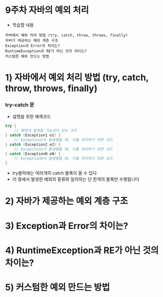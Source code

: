 # 9주차 자바의 예외 처리
- 학습할 내용
```
자바에서 예외 처리 방법 (try, catch, throw, throws, finally)
자바가 제공하는 예외 계층 구조
Exception과 Error의 차이는?
RuntimeException과 RE가 아닌 것의 차이는?
커스텀한 예외 만드는 방법
```

# 1) 자바에서 예외 처리 방법 (try, catch, throw, throws, finally)

### try-catch 문
- 설명을 위한 예제코드
```java
try {
    // 예외가 발생할 가능성이 있는 코드
} catch (Exception1 e1) {
    // Exception1이 발생했을 때, 이를 처리하기 위한 코드
} catch (Exception2 e2) {
    // Exception2가 발생했을 때, 이를 처리하기 위한 코드
} catch (ExceptionN eN) {
    // ExceptionN이 발생했을 때, 이를 처리하기 위한 코드
}
```
- try블럭에는 여러개의 catch 블록이 올 수 있다
- 이 중에서 발생한 예외의 종류와 일치하는 단 한개의 블록만 수행됩니다




# 2) 자바가 제공하는 예외 계층 구조
# 3) Exception과 Error의 차이는?
# 4) RuntimeException과 RE가 아닌 것의 차이는?
# 5) 커스텀한 예외 만드는 방법